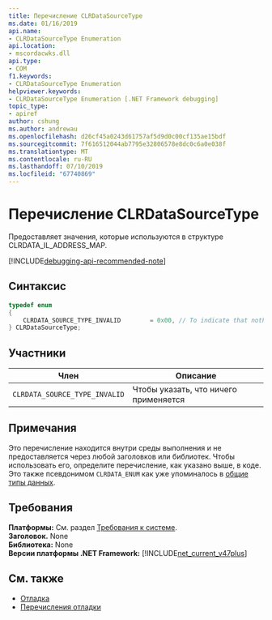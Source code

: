 ```yaml
---
title: Перечисление CLRDataSourceType
ms.date: 01/16/2019
api.name:
- CLRDataSourceType Enumeration
api.location:
- mscordacwks.dll
api.type:
- COM
f1.keywords:
- CLRDataSourceType Enumeration
helpviewer.keywords:
- CLRDataSourceType Enumeration [.NET Framework debugging]
topic_type:
- apiref
author: cshung
ms.author: andrewau
ms.openlocfilehash: d26cf45a0243d61757af5d9d0c00cf135ae15bdf
ms.sourcegitcommit: 7f616512044ab7795e32806578e8dc0c6a0e038f
ms.translationtype: MT
ms.contentlocale: ru-RU
ms.lasthandoff: 07/10/2019
ms.locfileid: "67740869"
---
```

# <a name="clrdatasourcetype-enumeration"></a>Перечисление CLRDataSourceType

Предоставляет значения, которые используются в структуре CLRDATA_IL_ADDRESS_MAP.

[!INCLUDE[debugging-api-recommended-note](../../../../includes/debugging-api-recommended-note.md)]

## <a name="syntax"></a>Синтаксис

```cpp
typedef enum
{
    CLRDATA_SOURCE_TYPE_INVALID        = 0x00, // To indicate that nothing else applies
} CLRDataSourceType;
```

## <a name="members"></a>Участники

| Член                        | Описание                           |
| ----------------------------- | ------------------------------------- |
| `CLRDATA_SOURCE_TYPE_INVALID` | Чтобы указать, что ничего применяется |

## <a name="remarks"></a>Примечания

Это перечисление находится внутри среды выполнения и не предоставляется через любой заголовков или библиотек. Чтобы использовать его, определите перечисление, как указано выше, в коде. Это также псевдонимом `CLRDATA_ENUM` как уже упоминалось в [общие типы данных](../../../../docs/framework/unmanaged-api/common-data-types-unmanaged-api-reference.md).

## <a name="requirements"></a>Требования

**Платформы:** См. раздел [Требования к системе](../../../../docs/framework/get-started/system-requirements.md).  
**Заголовок.** None  
**Библиотека:** None  
**Версии платформы .NET Framework:** [!INCLUDE[net_current_v47plus](../../../../includes/net-current-v47plus.md)]  

## <a name="see-also"></a>См. также

- [Отладка](../../../../docs/framework/unmanaged-api/debugging/index.md)
- [Перечисления отладки](../../../../docs/framework/unmanaged-api/debugging/debugging-enumerations.md)
